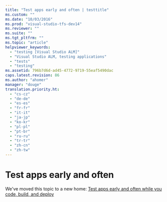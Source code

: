 ```yaml
---
title: "Test apps early and often | testtitle"
ms.custom: ""
ms.date: "10/03/2016"
ms.prod: "visual-studio-tfs-dev14"
ms.reviewer: ""
ms.suite: ""
ms.tgt_pltfrm: ""
ms.topic: "article"
helpviewer_keywords: 
  - "testing [Visual Studio ALM]"
  - "Visual Studio ALM, testing applications"
  - "tests"
  - "testing"
ms.assetid: 796b7d6d-ad45-4772-9719-55eaf5490dac
caps.latest.revision: 86
ms.author: "ahomer"
manager: "douge"
translation.priority.ht: 
  - "cs-cz"
  - "de-de"
  - "es-es"
  - "fr-fr"
  - "it-it"
  - "ja-jp"
  - "ko-kr"
  - "pl-pl"
  - "pt-br"
  - "ru-ru"
  - "tr-tr"
  - "zh-cn"
  - "zh-tw"
---
```

# Test apps early and often
We've moved this topic to a new home: [Test apps early and often while you code, build, and deploy](http://go.microsoft.com/fwlink/?LinkId=723762)